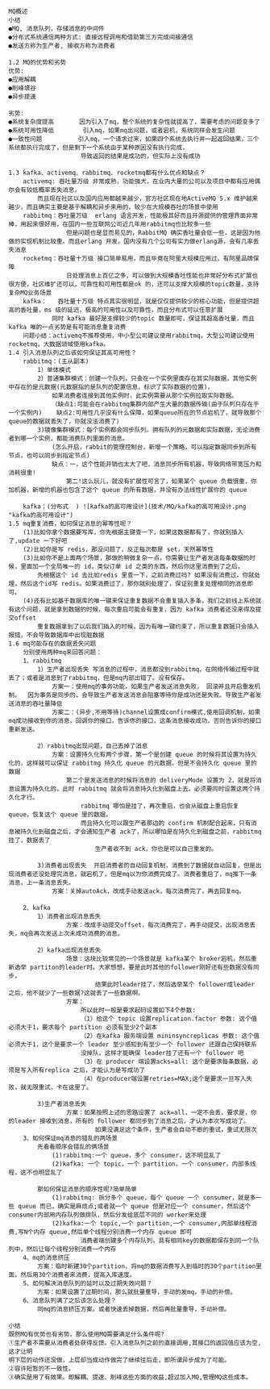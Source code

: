     MQ概述
    小结
    ●MQ, 消息队列，存储消息的中间件
    ●分布式系统通信两种方式: 直接远程调用和借助第三方完成间接通信
    ●发送方称为生产者, 接收方称为消费者
    
    1.2 MQ的优势和劣势
    优势:
    ●应用解耦
    ●削峰填谷
    ●异步提速
      
    劣势:
    ●系统复杂度提高       因为引入了mq，整个系统的复杂性就提高了，需要考虑的问题变多了
    ●系统可用性降低        引入mq，如果mq出问题，或者宕机，系统同样会发生问题
    ●一致性问题          引入mq，一个请求过来，如果四个系统去执行并一起返回结果，三个系统都执行完成了，但是剩下一个系统由于某种原因没有执行完成，
                        导致返回的结果是成功的，但实际上没有成功
    
    1.3 kafka、activemq、rabbitmq、rocketmq都有什么优点和缺点？
        activemq: 吞吐量万级 非常成熟，功能强犬，在业内大量的公司以及项目中都有应用偶尔会有较低概率丢失消息，
            而且现在社区以及国内应用都越来越少，官方社区现在地ActiveMQ 5.x 维护越来越少，而且确实主要是基于解耦和异步来用的，较少在大规模吞吐的场景中使用  
        rabbitmq：吞吐量万级  erlang 语言开发，性能极其好而且开源提供的管理界面非常棒，用起来很好用，在国内一些互联网公司近几年用rabbitmq也比较多一些
                    但是问题也是显而易见的，RabbitMQ 确实香吐量会低一些，这是因为他做的实现机制比较重。而且erlang 开发，国内没有几个公司有实力做erlang源，会有几率丢失消息
        rocketmq：吞吐量十万级 接口简单易用，而且毕竟在阿里大规模应用过，有阿里品牌保障
                    日处理消息上百亿之多，可以做到大规模香吐性能也非常好分布式扩展也很方便，社区维扩还可以，可靠性和可用性都是ok 的，还可以支撑大规模的topic数量，支持复杂MQ业务场景
        kafka：   吞吐量十万级 特点其实很明显，就是仅仅提供较少的核心功能，但是提供超高的香吐量，ms 级的延迟，极高的可用性以及可靠性，而且分布式可以任意扩展
                同时 kafka 最好是支撑较少的topic 数量即可，保证其超高香吐量，而且 kafka 唯的一点劣势是有可能消息重复消费
        问题小结：activemq不推荐使用，中小型公司建议使用rabbitmq，大型公司建议使用rocketmq，大数据领域使用kafka。
    1.4 引入消息队列之后该如何保证其高可用性？
        rabbitmq：(主从副本)
            1）单体模式
            2）普通集群模式：创建一个队列，只会在一个实例里面存在其实际数据，其他实例中存在的是元数据(元数据指的是队列的配置信息，标识了实际数据的位置)，
                如果消费者连接到其他实例时，此实例需要从那个实例拉取实际数据。
                （缺点1:可能会在rabbitmq集群内部产生大量的数据传输(由于队列只存在于一个实例内)    缺点2:可用性几乎没有什么保障，如果queue所在的节点岩机了，就导致那个queue的数据就丢失了，你就没法消费了）
            3)镜像集群模式：每个实例都会同步队列。拥有队列的元数据和实际数据，无论消费者到哪一个实例，都能消费队列里面的消息。
                (怎么开启，rabbit的管理控制台，新增一个策略，可以指定数据同步到所有节点，也可以同步到指定节点)
                缺点：一，这个性能开销也太大了吧，消息同步所有机器，导致网络带宽压力和消耗很重!
                    第二!这么玩儿，就没有扩展性可言了，如果某个 queue 负载很重，你加机器，新增的机器也包含了这个 queue 的所有数据，并没有办法线性扩展你的 queue
        
        kafka：(分布式  ) ![kafka的高可用设计](技术/MQ/kafka的高可用设计.png "kafka的高可用设计")
    1.5 mq重复消费，如何保证消息的幂等性呢？
        (1)比如你拿个数据要写库，你先根据主键查一下，如果这数据都有了，你就别插入了,update 一下好吧
        (2)比如你是写 redis，那没问题了，反正每次都是 set，天然幂等性
        (3)比如你不是上面两个场景，那做的稍微复杂一点，你需要让生产者发送每条数据的时候，里面加一个全局唯一的 id，类似订单 id 之类的东西，然后你这里消费到了之后，
            先根据这个 id 去比如redis 里查一下，之前消费过吗? 如果没有消费过，你就处理，然后这个id写 redis。如果消费过了，那你就别处理了，保证别重复处理相同的消息即可。
        (4)还有比如基于数据库的唯一键来保证重复数据不会重复插入多条，我们之前线上系统就有这个问题，就是拿到数据的时候，每次重启可能会有重复，因为 kafka 消费者还没来得及提交offset
            重复数据拿到了以后我们插入的时候，因为有唯一键约束了，所以重复数据只会插入报错，不会导致数据库中出现脏数据
    1.6 mq可能存在的数据丢失问题
        分别使用两种mq来回答问题：
        1、rabbitmq
            1）生产者出现丢失 写消息的过程中，消息都没到rabbitmq，在网络传输过程中就丢了；或者是消息到了rabbitmq，但是mq内部出错了。没有保存。
                方案一：使用mq的事务功能，如果生产者发送消息失败， 回滚并且开启重发机制。  因为事务是同步的，会导致生产者发送消息会阻塞等待你是成功还是失败。导致生产者发送消息的吞吐量降低
                方案二：(异步,不用等待)channel设置成confirm模式,使用回调机制，如果mq成功接收到你的消息，回调你的接口，告诉你的接口，这条消息接收成功，否则告诉你的接口重新发送。
            
            2）rabbitmq出现问题，自己丢掉了消息
                方案：设置持久化有两个步骤，第一个是创建 queue 的时候将其设置为持久化的，这样就可以保证 rabbitmg 持久化 queue 的元数据，但是不会持久化 queue 里的数据
                    第二个是发送消息的时候将消息的 deliveryMode 设置为 2，就是将消息设置为持久化的，此时 rabbitmq 就会将消息持久化到磁盘上去。必须要同时设置这两个持久化才行。
                        rabbitmq 哪怕是挂了，再次重启，也会从磁盘上重启恢复 queue，恢复这个 queue 里的数据。
                        而且持久化可以跟生产者那边的 confirm 机制配合起来，只有消息被持久化到磁盘之后，才会通知生产者 ack了，所以哪怕是在持久化到磁盘之前，rabbitmq 挂了，数据丢了
                            生产者收不到 ack，你也是可以自己重发的。

            3)消费者出现丢失  开启消费者的自动回复机制，消费到了数据就自动回复，但是出现消费者还没处理完消息，就宕机了，但是mq以为你消费完成了。消费者重启了，mq推下一条消息，上一条消息丢失。
                方案：关掉autoAck，改成手动发送ack，每次消费完了，再去回复mq。
        
        2、kafka
            1）消费者出现消息丢失
                    方案：改成手动提交offset，每次消费完了，再手动提交，出现消息丢失，mq会再次发送上次未成功消费的消息。

            2）kafka出现消息丢失 
                    场景：这块比较常见的一个场景就是 kafka某个 broker宕机，然后重新选举 partiton的leader时。大家想想，要是此时其他的follower刚好还有些数据没有同步，
                            结果此时leader挂了，然后选举某个 follower成leader 之后，他不就少了一些数据?这就丢了一些数据啊。
                    方案：
                        所以此时一般是要求起码设置如下4个参数:
                        （1）给这个 topic 设置replication.factor 参数: 这个值必须大于1，要求每个 partition 必须有至少2个副本
                        （2）在kafka 服务端设置 mininsyncreplicas 参数: 这个值必须大于1，这个是要求一个 leader 至少感知到有至少一个 follower 还跟自己保持联系
                        没掉队，这样才能确保 leader挂了还有一个 follower 吧
                        （3）在 producer 端设置acks=all: 这个是要求每条数据，必须是写入所有replica 之后，才能认为是写成功了
                        （4）在producer端设置retries=MAX;这个是要求一旦写入失败，就无限重试，卡在这里了。
                        
            3)生产者消息丢失
                    方案：如果按照上述的思路设置了 ack=all，一定不会丢，要求是，你的leader 接收到消息，所有的 follower 都同步到了消息之后，才认为本次写成功了。
                            如果没满足这个条件，生产者会自动不断的重试，重试无限次
        3、如何保证mq消息的错乱的两场景
            先看看顺序会错乱的俩场景
                (1)rabbitmq:一个 queue，多个 consumer，这不明显乱了
                (2)kafka: 一个 topic，一个 partition，一个 consumer，内部多线程，这不也明显乱了

            那如何保证消息的顺序性呢?简单简单
                (1)rabbitmq: 拆分多个 queue，每个 queue 一个 consumer，就是多一些 queue 而已，确实是麻烦点;或者就一个 queue 但是对应一个 consumer，然后这个 consumer内部用内存队列做排队，然后分发给底层不同的 worker来处理
                (2)kafka:一个 topic,一个 partition,一个 consumer,内部单线程消费,写N个内存 queue,然后单个线程分别消费一个内存 queue 即可
                        消费者端创建多个内存队列，具有相同key的数据都保存到同一个队列中，然后让每个线程分别消费一个内存
        4、mq的消息挤压
            方案：临时新建30个partition，将mq的数据消费写入到临时的30个partition里面，然后用30个消费者来消费，提高入库速度。
        5、如何解决消息队列的延时以及过期失效问题？
            方案：如果设置了过期时间，那么就批量重导，手动的发mq，手动的补偿。
        6、消息队列满了之后该怎么处理？
            同mq的消息挤压方案。或者快速丢掉数据，然后再批量重导，手动补偿。
        
    小结 
    既然MQ有优势也有劣势，那么使用MQ需要满足什么条件呢?
    ①生产者不需要从消费者处获得反馈。引入消息队列之前的直接调用,其接口的返回值应该为空,这才让明
    明下层的动作还没做，上层却当成动作做完了继续往后走，即所谓异步成为了可能。
    ②容许短暂的不一致性。
    ③确实是用了有效果。即解耦、提速、削峰这些方面的收益,超过加入MQ,管理MQ这些成本。

